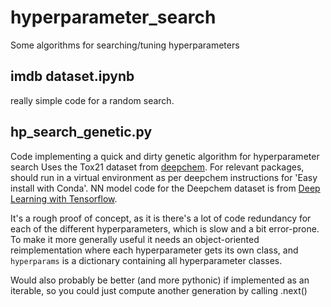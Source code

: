 # hyperparameter_search
Some algorithms for searching/tuning hyperparameters


## imdb dataset.ipynb
really simple code for a random search.

## hp_search_genetic.py
Code implementing a quick and dirty genetic algorithm for hyperparameter search
Uses the Tox21 dataset from [deepchem](https://github.com/deepchem/deepchem). For relevant packages, should run in a virtual environment as per deepchem instructions for 'Easy install with Conda'. NN model code for the Deepchem dataset is from [Deep Learning with Tensorflow](https://github.com/matroid/dlwithtf).

It's a rough proof of concept, as it is there's a lot of code redundancy for each of the different hyperparameters, which is slow and a bit error-prone. To make it more generally useful it needs an object-oriented reimplementation where each hyperparameter gets its own class, and `hyperparams` is a dictionary containing all hyperparameter classes.

Would also probably be better (and more pythonic) if implemented as an iterable, so you could just compute another generation by calling .next()

